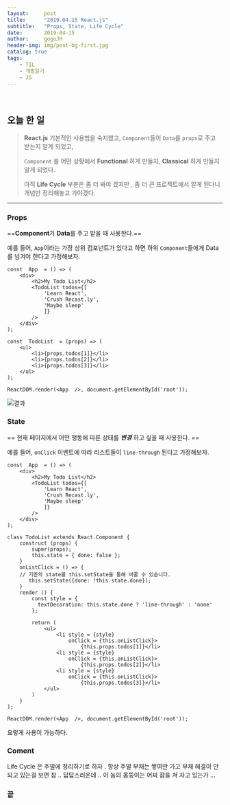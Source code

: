 ```yaml
---
layout:     post
title:      "2019.04.15 React.js"
subtitle:   "Props, State, Life Cycle"
date:       2019-04-15
author:     gogoJH
header-img: img/post-bg-first.jpg
catalog: true
tags:
    - TIL
    - 개발일기
    - JS
---
```



<br>
  
## 오늘 한 일

> **React.js** 기본적인 사용법을 숙지했고, `Component`들이 `Data`를 `props`로 주고 받는지 알게 되었고,
> 
> `Component` 를 어떤 상황에서 **Functional** 하게 만들지, **Classical** 하게 만들지 알게 되었다.
> 
> 아직 **Life Cycle** 부분은 좀 더 봐야 겠지만 , 좀 더 큰 프로젝트에서 알게 된다니 개념만 정리해놓고 가야겠다.
---


### Props

==**Component**가 **Data**를 주고 받을 때 사용한다.==


 예를 들어,  `App`이라는 가장 상위 컴포넌트가 있다고 하면 하위 `Component`들에게 Data를 넘겨야 한다고 가정해보자.


```
const  App  = () => (
	<div>
		<h2>My Todo List</h2>
		<TodoList todos={[
			'Learn React',
			'Crush Recast.ly',
			'Maybe sleep'
			]}
		/>
	</div>
);

const  TodoList  = (props) => (
	<ul>
		<li>{props.todos[1]}</li>
		<li>{props.todos[2]}</li>
		<li>{props.todos[3]}</li>
	</ul>
);

ReactDOM.render(<App  />, document.getElementById('root'));
```

![결과]('/img/post-react1.png')

### State

== 현재 페이지에서 어떤 행동에 따른 상태를 ***변경*** 하고 싶을 때 사용한다. ==

예를 들어, `onClick` 이벤트에 따라 리스트들이 `line-through` 된다고 가정해보자.


```
const  App  = () => (
	<div>
		<h2>My Todo List</h2>
		<TodoList todos={[
			'Learn React',
			'Crush Recast.ly',
			'Maybe sleep'
			]}
		/>
	</div>
);

class TodoList extends React.Component {
	construct (props) {
		super(props);
		this.state = { done: false };
	}
	onListClick = () => {
    // 기존의 state를 this.setState을 통해 바꿀 수 있습니다.
	   this.setState({done: !this.state.done});
	}
	render () {
	    const style = {
	      textDecoration: this.state.done ? 'line-through' : 'none'
	    };
		
		return (
			<ul>
				<li style = {style} 
					onClick = {this.onListClick}>
						{this.props.todos[1]}</li>
				<li style = {style}
					onClick = {this.onListClick}>
						{this.props.todos[2]}</li>
				<li style = {style} 
					onClick = {this.onListClick}>
						{this.props.todos[3]}</li>
			</ul>
		)
	}
);

ReactDOM.render(<App  />, document.getElementById('root'));
```


요렇게 사용이 가능하다.

### Coment

Life Cycle 은 주말에 정리하기로 하자 .
항상 주말 부채는 쌓여만 가고 부채 해결이 안되고 있는걸 보면 참 ..
답답스러운데 .. 이 놈의 몸뚱이는 어찌 잠을 쳐 자고 있는가 ... 



### 끝